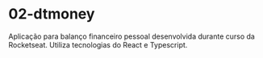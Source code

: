 # 02-dtmoney
Aplicação para balanço financeiro pessoal desenvolvida durante curso da Rocketseat. Utiliza tecnologias do React e Typescript.
